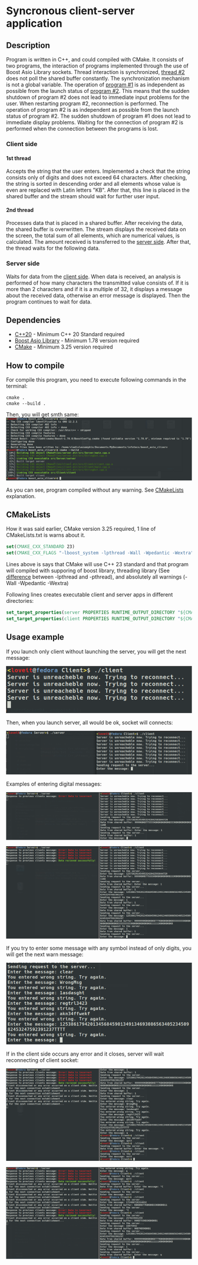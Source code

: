 # Syncronous client-server application

## Description

Program is written in C++, and could compiled with CMake. It consists of two programs, the interaction of programs implemented through the use of Boost Asio Library sockets. Thread interaction is synchronized, [thread #2](https://github.com/ViNN280801/client-server_boost.asio#1st-thread) does not poll the shared buffer constantly. The synchronization mechanism is not a global variable. The operation of [program #1](https://github.com/ViNN280801/client-server_boost.asio#client-side) is as independent as possible from the launch status of [program #2](https://github.com/ViNN280801/client-server_boost.asio#server-side). This means that the sudden shutdown of program #2 does not lead to immediate input problems for the user. When restarting program #2, reconnection is performed. The operation of program #2 is as independent as possible from the launch status of program #2. The sudden shutdown of program #1 does not lead to immediate display problems. Waiting for the connection of program #2 is performed when the connection between the programs is lost.

### Client side

#### 1st thread

Accepts the string that the user enters. Implemented a check that the string consists only of digits and does not exceed 64 characters. After checking, the string is sorted in descending order and all elements whose value is even are replaced with Latin letters "KB". After that, this line is placed in the shared buffer and the stream should wait for further user input.

#### 2nd thread

Processes data that is placed in a shared buffer. After receiving the data, the shared buffer is overwritten. The stream displays the received data on the screen, the total sum of all elements, which are numerical values, is calculated. The amount received is transferred to the [server side](https://github.com/ViNN280801/client-server_boost.asio#server-side). After that, the thread waits for the following data.

### Server side

Waits for data from the [client side](https://github.com/ViNN280801/client-server_boost.asio#server-side). When data is received, an analysis is performed of how many characters the transmitted value consists of. If it is more than 2 characters and if it is a multiple of 32, it displays a message about the received data, otherwise an error message is displayed. Then the program continues to wait for data.

## Dependencies

- [C++20](https://en.cppreference.com/w/cpp/20) - Minimum C++ 20 Standard required
- [Boost Asio Library](https://www.boost.org/doc/libs/1_75_0/doc/html/boost_asio.html) - Minimum 1.78 version required
- [CMake](https://cmake.org/) - Minimum 3.25 version required

## How to compile

For compile this program, you need to execute following commands in the terminal:

```console
cmake .
cmake --build .
```

Then, you will get smth same:
![](img/1.png)

As you can see, program compiled without any warning. See [CMakeLists](https://github.com/ViNN280801/client-server_boost.asio#cmakelists) explanation.

## CMakeLists

How it was said earlier, CMake version 3.25 required, 1 line of CMakeLists.txt is warns about it.

```cmake
set(CMAKE_CXX_STANDARD 23)
set(CMAKE_CXX_FLAGS "-lboost_system -lpthread -Wall -Wpedantic -Wextra")
```

Lines above is says that CMake will use C++ 23 standard and that program will compiled with supporing of boost library, threading library (See [difference](https://stackoverflow.com/questions/23250863/difference-between-pthread-and-lpthread-while-compiling) between -lpthread and -pthread), and absolutely all warnings (-Wall -Wpedantic -Wextra)

Following lines creates executable client and server apps in different directories:

```cmake
set_target_properties(server PROPERTIES RUNTIME_OUTPUT_DIRECTORY "${CMAKE_SOURCE_DIR}/src/Server")
set_target_properties(client PROPERTIES RUNTIME_OUTPUT_DIRECTORY "${CMAKE_SOURCE_DIR}/src/Client")
```

## Usage example

If you launch only client without launching the server, you will get the next message:

![](img/2.png)

Then, when you launch server, all would be ok, socket will connects:

![](img/3.png)

Examples of entering digital messages:

![](img/4.png)

![](img/5.png)

If you try to enter some message with any symbol instead of only digits, you will get the next warn message:

![](img/6.png)

If in the client side occurs any error and it closes, server will wait reconnecting of client socket:

![](img/7.png)

![](img/8.png)
